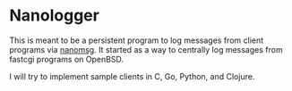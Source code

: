 # Nanologger

This is meant to be a persistent program to log messages from
client programs via [nanomsg](https://nanomsg.org/).
It started as a way to centrally log messages from 
fastcgi programs on OpenBSD.


I will try to implement sample clients in C, Go, Python, and Clojure.

